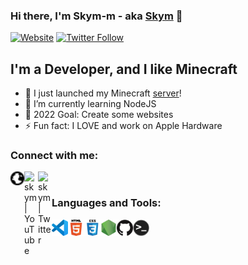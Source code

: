### Hi there, I'm Skym-m - aka [Skym][website] 👋 

[![Website](https://img.shields.io/website?label=skym-mc&style=for-the-badge&url=https%3A%2F%2Fskym-mc.fr)](https://skym-mc.fr)
[![Twitter Follow](https://img.shields.io/twitter/follow/Skym_MC?color=1DA1F2&logo=twitter&style=for-the-badge)](https://twitter.com/yannis_perrier)

## I'm a Developer, and I like Minecraft

- 🔭 I just launched my Minecraft [server][server]!
- 🌱 I’m currently learning NodeJS
- 🥅 2022 Goal: Create some websites
- ⚡ Fun fact: I LOVE and work on Apple Hardware

### Connect with me:

[<img align="left" alt="skym website" width="22px" src="https://raw.githubusercontent.com/iconic/open-iconic/master/svg/globe.svg" />][website]
[<img align="left" alt="skym | YouTube" width="22px" src="https://cdn.jsdelivr.net/npm/simple-icons@v3/icons/youtube.svg" />][youtube]
[<img align="left" alt="skym | Twitter" width="22px" src="https://cdn.jsdelivr.net/npm/simple-icons@v3/icons/twitter.svg" />][twitter]

<br />

### Languages and Tools:

<img align="left" alt="Visual Studio Code" width="26px" src="https://raw.githubusercontent.com/github/explore/80688e429a7d4ef2fca1e82350fe8e3517d3494d/topics/visual-studio-code/visual-studio-code.png" />
<img align="left" alt="HTML5" width="26px" src="https://raw.githubusercontent.com/github/explore/80688e429a7d4ef2fca1e82350fe8e3517d3494d/topics/html/html.png" />
<img align="left" alt="CSS3" width="26px" src="https://raw.githubusercontent.com/github/explore/80688e429a7d4ef2fca1e82350fe8e3517d3494d/topics/css/css.png" />
<img align="left" alt="Node.js" width="26px" src="https://raw.githubusercontent.com/github/explore/80688e429a7d4ef2fca1e82350fe8e3517d3494d/topics/nodejs/nodejs.png" />
<img align="left" alt="GitHub" width="26px" src="https://raw.githubusercontent.com/github/explore/78df643247d429f6cc873026c0622819ad797942/topics/github/github.png" />
<img align="left" alt="Terminal" width="26px" src="https://raw.githubusercontent.com/github/explore/80688e429a7d4ef2fca1e82350fe8e3517d3494d/topics/terminal/terminal.png" />

<br />
<br />

[website]: https://skym-website.glitch.me
[server]: http://envisiearth.fr
[twitter]: https://twitter.com/Skym_MC
[youtube]: https://www.youtube.com/channel/UCP7khIEKy1x4PaY61fV_qbw
[instagram]: https://instagram.com/Skym_MC
